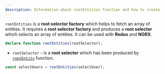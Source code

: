 ```yaml
---
description: Information about rootEntities function and how to create root selectors for arrays of entities
---
```


`rootEntities` is a **root selector factory** which helps to fetch an array of entities.
It requires a **root selector factory** and
produces a **root selector** which selects an array of entities.
It can be used with **Redux** and **NGRX**.

```ts
declare function rootEntities(rootSelector);
```

- `rootSelector` - is a **root selector** which has been produced by [`rootEntity`](rootentity-function.md) function.

```ts
const selectUsers = rootEntities(selectUser);
```
